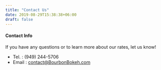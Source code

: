 ```yaml
---
title: "Contact Us"
date: 2019-08-29T15:38:38+06:00
draft: false
---
```


#### Contact Info

If you have any questions or to learn more about our rates, let us know!

* Tel. : (949) 244-5706
* Email : contact@BourbonBokeh.com
<!-- * Address : ... -->